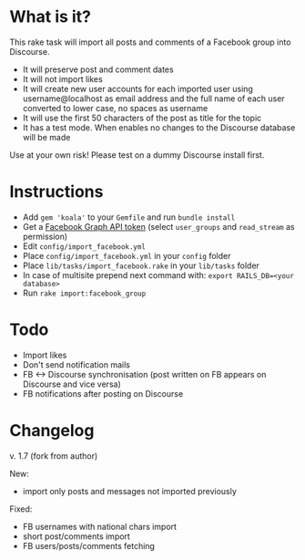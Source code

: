 # What is it?

This rake task will import all posts and comments of a Facebook group into Discourse.

* It will preserve post and comment dates
* It will not import likes
* It will create new user accounts for each imported user using username@localhost as email address and the full name of each user converted to lower case, no spaces as username
* It will use the first 50 characters of the post as title for the topic
* It has a test mode. When enables no changes to the Discourse database will be made

Use at your own risk! Please test on a dummy Discourse install first.

# Instructions

* Add `gem 'koala'` to your `Gemfile` and run `bundle install`
* Get a [Facebook Graph API token](https://developers.facebook.com/tools/explorer) (select `user_groups` and `read_stream` as permission)
* Edit `config/import_facebook.yml`
* Place `config/import_facebook.yml` in your `config` folder
* Place `lib/tasks/import_facebook.rake` in your `lib/tasks` folder
* In case of multisite prepend next command with: `export RAILS_DB=<your database>`
* Run `rake import:facebook_group`

# Todo

* Import likes
* Don't send notification mails
* FB <-> Discourse synchronisation (post written on FB appears on Discourse and vice versa)
* FB notifications after posting on Discourse

# Changelog
v. 1.7 (fork from author)

New:
 - import only posts and messages not imported previously

Fixed:
 - FB usernames with national chars import
 - short post/comments import
 - FB users/posts/comments fetching

